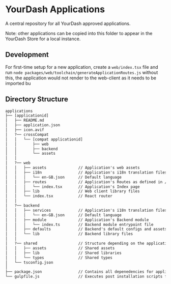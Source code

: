 # YourDash Applications

A central repository for all YourDash approved applications.

Note: other applications can be copied into this folder to appear in the YourDash Store for a local instance.

## Development
For first-time setup for a new application, create a `web/index.tsx` file and run `node packages/web/toolchain/generateApplicationRoutes.js`
without this, the application would not render to the web-client as it needs to be imported bu

## Directory Structure
```txt
applications
├── [applicationid]
│   ├── README.md
│   ├── application.json
│   ├── icon.avif
│   ?── crossCompat
│   │   └── [compat applicationid]
│   │       ├── web
│   │       ├── backend
│   │       └── assets
│   │
│   ?── web
│   │   ├── assets              // Application's web assets
│   │   ├── i18n                // Application's i18n translation files
│   │   │   └── en-GB.json      // Default language
│   │   ├── routes              // Application's Routes as defined in /frontend/index.tsx (should map to folder structure)
│   │   │   └── index.tsx       // Application's Index page
│   │   ├── lib                 // Web client library files
│   │   └── index.tsx           // React router
│   │
│   ?── backend
│   │   ├── services            // Application's i18n translation files
│   │   │   └── en-GB.json      // Default language
│   │   ├── module              // Application's Backend module
│   │   │   └── index.ts        // Backend module entrypoint file
│   │   ├── defaults            // Backend's default configs and assets
│   │   └── lib                 // Backend library files
│   │
│   ?── shared                  // Structure depending on the application
│   │   ├── assets              // Shared assets
│   │   ├── lib                 // Shared libraries
│   │   └── types               // Shared types
│   └── tsconfig.json
│
├── package.json                // Contains all depenedencies for applications
└── gulpfile.js                 // Executes post installation scripts for each YourDash application
```
